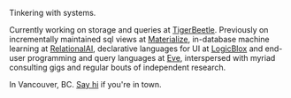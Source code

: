 Tinkering with systems.

Currently working on storage and queries at [TigerBeetle](https://tigerbeetle.com/). Previously on incrementally maintained sql views at [Materialize](https://materialize.com/), in-database machine learning at [RelationalAI](https://www.relational.ai/), declarative languages for UI at [LogicBlox](https://developer.logicblox.com/technology/) and end-user programming and query languages at [Eve](http://witheve.com/), interspersed with myriad consulting gigs and regular bouts of independent research.

In Vancouver, BC. [Say hi](mailto:jamie@scattered-thoughts.net) if you're in town.
